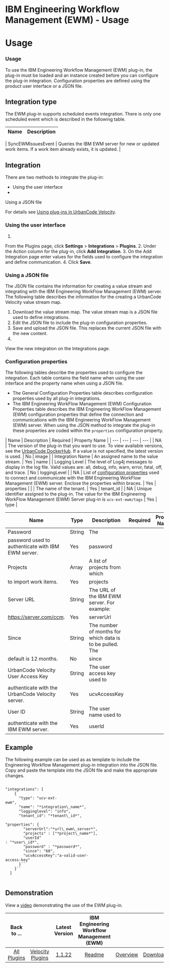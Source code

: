 
IBM Engineering Workflow Management (EWM) - Usage
=================================================

# Usage



### Usage




To use the IBM Engineering Workflow Management (EWM) plug-in, the plug-in must be loaded and an instance 
created before you can configure the plug-in integration. Configuration properties are defined using the product user 
interface or a JSON file.


Integration type
----------------


The EWM plug-in supports scheduled events integration. 
There is only one scheduled event which is described in the following table.




| Name | Description |
| --- | --- |
| 
SyncEWMIssuesEvent | Queries the IBM EWM server for new or updated work items. If a work item already exists, it is 
updated. |


Integration
-----------


There are two methods to integrate the plug-in:


* Using the user interface
* 
Using a JSON file


For details see [Using plug-ins in UrbanCode 
Velocity](https://www.urbancode.com/?post_type=resource&p=1005929&preview=true).


### Using the user interface


1. 
From the Plugins page, click **Settings** > **Integrations** > **Plugins**.
2. Under the Action column for the plug-in, 
click **Add Integration**.
3. On the Add Integration page enter values for the fields used to configure the integration 
and define communication.
4. Click **Save**.


### Using a JSON file


The JSON file contains the information for 
creating a value stream and integrating with the IBM Engineering WorkFlow Management (EWM) server. The following table 
describes the information for the creating a UrbanCode Velocity value stream map.


1. Download the value stream map. 
The value stream map is a JSON file used to define integrations.
2. Edit the JSON file to include the plug-in 
configuration properties.
3. Save and upload the JSON file. This replaces the current JSON file with the new content.
4.
 View the new integration on the Integrations page.


### Configuration properties


The following tables describe the 
properties used to configure the integration. Each table contains the field name when using the user interface and the 
property name when using a JSON file. 


* The General Configuration Properties table describes configuration properties
 used by all plug-in integrations.
* The IBM Engineering WorkFlow Management (EWM) Configuration Properties table 
describes the IBM Engineering WorkFlow Management (EWM) configuration properties that define the connection and 
communications with the IBM Engineering WorkFlow Management (EWM) server. When using the JSON method to integrate the 
plug-in these properties are coded within the `properties` configuration property.




| Name | Description | Required |
 Property Name |
| --- | --- | --- | --- |
| NA | The version of the plug-in that you want to use. To view available 
versions, see the [UrbanCode DockerHub](https://hub.docker.com/r/urbancode/ucv-ext-bitbucket-server/tags). If a value is
 not specified, the latest version is used. | No | image |
| Integration Name | An assigned name to the value stream. | 
Yes | name |
| Logging Level | The level of Log4j messages to display in the log file. Valid values are: all, debug, 
info, warn, error, fatal, off, and trace. | No | loggingLevel |
| NA | List of [configuration properties](#properties) 
used to connect and communicate with the IBM Engineering WorkFlow Management (EWM) server. Enclose the properties within
 braces. | Yes | properties |
|  | The name of the tenant. | Yes | tenant\_id |
| NA | Unique identifier assigned to the
 plug-in. The value for the IBM Engineering WorkFlow Management (EWM) Server plug-in is `ucv-ext-ewm/tags` | Yes | type 
|




| Name | Type | Description | Required | Project Name |
| --- | --- | --- | --- | --- |
| Password | String | The 
password used to authenticate with IBM EWM server. | Yes | password |
| Projects | Array | A list of projects from which
 to import work items. | Yes | projects |
| Server URL | String | The URL of the IBM EWM server. For example: 
https://server.com/ccm. | Yes | serverUrl |
| Since | String | The number of months for which data is to be pulled. The 
default is 12 months. | No | since |
| UrbanCode Velocity User Access Key | String | The user access key used to 
authenticate with the UrbanCode Velocity server. | Yes | ucvAccessKey |
| User ID | String | The user name used to 
authenticate with the IBM EWM server. | Yes | userId |


Example
-------


The following example can be used as as 
template to include the Engineering Workflow Management plug-in integration into the JSON file. Copy and paste the 
template into the JSON file and make the appropriate changes.



```

"integrations": [
    {
      "type": "ucv-ext-
ewm",
      "name": "*integration\_name*",
      "logginglevel": "info",
      "tenant_id": "*tenant\_id*",
      
"properties": {
        "serverUrl":"*url\_ewm\_server*",
        "projects" : ["*project\_name*"],
        "userId" 
: "*user\_id*",
        "password" : "*password*",
        "since": "60",
        "ucvAccessKey":"a-valid-user-
access-key"       
      }``
    }``
  ]


```

Demonstration
-------------


View a 
[video](https://www.youtube.com/watch?v=mY14Kn1R0EI) demonstrating the use of the EWM plug-in.







|Back to ...||Latest Version|IBM Engineering Workflow Management (EWM) |||
| :---: | :---: | :---: | :---: | :---: | :---: |
|[All Plugins](../../index.md)|[Velocity Plugins](../README.md)|[1.1.22]()|[Readme](README.md)|[Overview](overview.md)|[Downloads](downloads.md)|
